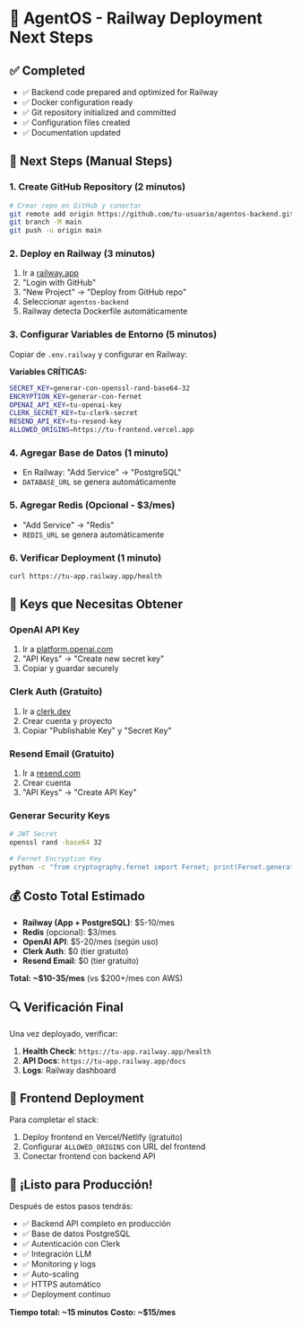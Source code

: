 # 🚀 AgentOS - Railway Deployment Next Steps

## ✅ Completed
- ✅ Backend code prepared and optimized for Railway
- ✅ Docker configuration ready
- ✅ Git repository initialized and committed
- ✅ Configuration files created
- ✅ Documentation updated

## 🎯 Next Steps (Manual Steps)

### 1. Create GitHub Repository (2 minutos)
```bash
# Crear repo en GitHub y conectar
git remote add origin https://github.com/tu-usuario/agentos-backend.git
git branch -M main
git push -u origin main
```

### 2. Deploy en Railway (3 minutos)
1. Ir a [railway.app](https://railway.app)
2. "Login with GitHub"
3. "New Project" → "Deploy from GitHub repo"
4. Seleccionar `agentos-backend`
5. Railway detecta Dockerfile automáticamente

### 3. Configurar Variables de Entorno (5 minutos)
Copiar de `.env.railway` y configurar en Railway:

**Variables CRÍTICAS:**
```bash
SECRET_KEY=generar-con-openssl-rand-base64-32
ENCRYPTION_KEY=generar-con-fernet
OPENAI_API_KEY=tu-openai-key
CLERK_SECRET_KEY=tu-clerk-secret
RESEND_API_KEY=tu-resend-key
ALLOWED_ORIGINS=https://tu-frontend.vercel.app
```

### 4. Agregar Base de Datos (1 minuto)
- En Railway: "Add Service" → "PostgreSQL"
- `DATABASE_URL` se genera automáticamente

### 5. Agregar Redis (Opcional - $3/mes)
- "Add Service" → "Redis"
- `REDIS_URL` se genera automáticamente

### 6. Verificar Deployment (1 minuto)
```bash
curl https://tu-app.railway.app/health
```

## 🔑 Keys que Necesitas Obtener

### OpenAI API Key
1. Ir a [platform.openai.com](https://platform.openai.com)
2. "API Keys" → "Create new secret key"
3. Copiar y guardar securely

### Clerk Auth (Gratuito)
1. Ir a [clerk.dev](https://clerk.dev)
2. Crear cuenta y proyecto
3. Copiar "Publishable Key" y "Secret Key"

### Resend Email (Gratuito)
1. Ir a [resend.com](https://resend.com)
2. Crear cuenta
3. "API Keys" → "Create API Key"

### Generar Security Keys
```bash
# JWT Secret
openssl rand -base64 32

# Fernet Encryption Key
python -c "from cryptography.fernet import Fernet; print(Fernet.generate_key().decode())"
```

## 💰 Costo Total Estimado

- **Railway (App + PostgreSQL)**: $5-10/mes
- **Redis** (opcional): $3/mes
- **OpenAI API**: $5-20/mes (según uso)
- **Clerk Auth**: $0 (tier gratuito)
- **Resend Email**: $0 (tier gratuito)

**Total: ~$10-35/mes** (vs $200+/mes con AWS)

## 🔍 Verificación Final

Una vez deployado, verificar:

1. **Health Check**: `https://tu-app.railway.app/health`
2. **API Docs**: `https://tu-app.railway.app/docs`
3. **Logs**: Railway dashboard

## 📱 Frontend Deployment

Para completar el stack:
1. Deploy frontend en Vercel/Netlify (gratuito)
2. Configurar `ALLOWED_ORIGINS` con URL del frontend
3. Conectar frontend con backend API

## 🎉 ¡Listo para Producción!

Después de estos pasos tendrás:
- ✅ Backend API completo en producción
- ✅ Base de datos PostgreSQL
- ✅ Autenticación con Clerk
- ✅ Integración LLM
- ✅ Monitoring y logs
- ✅ Auto-scaling
- ✅ HTTPS automático
- ✅ Deployment continuo

**Tiempo total: ~15 minutos**
**Costo: ~$15/mes**